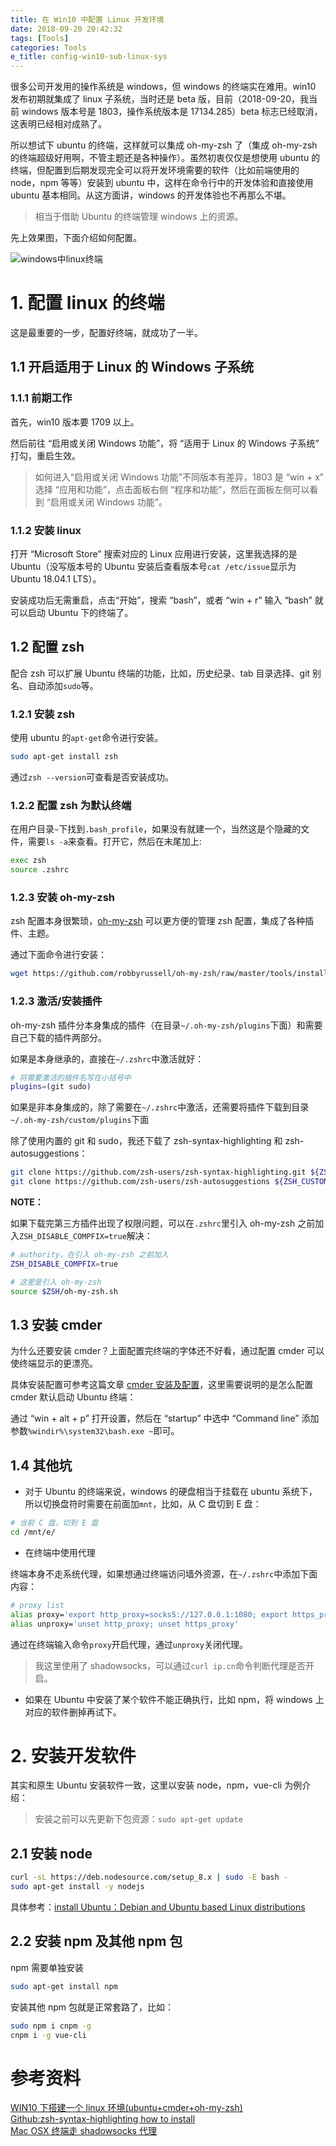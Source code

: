 ```yaml
---
title: 在 Win10 中配置 Linux 开发环境
date: 2018-09-20 20:42:32
tags: [Tools]
categories: Tools
e_title: config-win10-sub-linux-sys
---
```


很多公司开发用的操作系统是 windows，但 windows 的终端实在难用。win10 发布初期就集成了 linux 子系统，当时还是 beta 版，目前（2018-09-20，我当前 windows 版本号是 1803，操作系统版本是 17134.285）beta 标志已经取消，这表明已经相对成熟了。

所以想试下 ubuntu 的终端，这样就可以集成 oh-my-zsh 了（集成 oh-my-zsh 的终端超级好用啊，不管主题还是各种操作）。虽然初衷仅仅是想使用 ubuntu 的终端，但配置到后期发现完全可以将开发环境需要的软件（比如前端使用的 node，npm 等等）安装到 ubuntu 中，这样在命令行中的开发体验和直接使用 ubuntu 基本相同。从这方面讲，windows 的开发体验也不再那么不堪。

> 相当于借助 Ubuntu 的终端管理 windows 上的资源。

先上效果图，下面介绍如何配置。

![windows中linux终端](https://raw.githubusercontent.com/xiaogliu/pic-lib/master/old/windows-linux.png)

# 1. 配置 linux 的终端

这是最重要的一步，配置好终端，就成功了一半。

## 1.1 开启适用于 Linux 的 Windows 子系统

### 1.1.1 前期工作

首先，win10 版本要 1709 以上。

然后前往 “启用或关闭 Windows 功能”，将 “适用于 Linux 的 Windows 子系统” 打勾，重启生效。

> 如何进入“启用或关闭 Windows 功能”不同版本有差异，1803 是 “win + x” 选择 “应用和功能”，点击面板右侧 “程序和功能”，然后在面板左侧可以看到 “启用或关闭 Windows 功能”。

### 1.1.2 安装 linux

打开 “Microsoft Store” 搜索对应的 Linux 应用进行安装，这里我选择的是 Ubuntu（没写版本号的 Ubuntu 安装后查看版本号`cat /etc/issue`显示为 Ubuntu 18.04.1 LTS）。

安装成功后无需重启，点击“开始”，搜索 “bash”，或者 “win + r” 输入 “bash” 就可以启动 Ubuntu 下的终端了。

## 1.2 配置 zsh

配合 zsh 可以扩展 Ubuntu 终端的功能，比如，历史纪录、tab 目录选择、git 别名、自动添加`sudo`等。

### 1.2.1 安装 zsh

使用 ubuntu 的`apt-get`命令进行安装。

```bash
sudo apt-get install zsh
```

通过`zsh --version`可查看是否安装成功。

### 1.2.2 配置 zsh 为默认终端

在用户目录`~`下找到`.bash_profile`，如果没有就建一个，当然这是个隐藏的文件，需要`ls -a`来查看。打开它，然后在末尾加上:

```bash
exec zsh
source .zshrc
```

### 1.2.3 安装 oh-my-zsh

zsh 配置本身很繁琐，[oh-my-zsh](https://github.com/robbyrussell/oh-my-zsh) 可以更方便的管理 zsh 配置，集成了各种插件、主题。

通过下面命令进行安装：

```bash
wget https://github.com/robbyrussell/oh-my-zsh/raw/master/tools/install.sh -O - | sh
```

### 1.2.3 激活/安装插件

oh-my-zsh 插件分本身集成的插件（在目录`~/.oh-my-zsh/plugins`下面）和需要自己下载的插件两部分。

如果是本身继承的，直接在`~/.zshrc`中激活就好：

```bash
# 将需要激活的插件名写在小括号中
plugins=(git sudo)
```

如果是非本身集成的，除了需要在`~/.zshrc`中激活，还需要将插件下载到目录`~/.oh-my-zsh/custom/plugins`下面

除了使用内置的 git 和 sudo，我还下载了 zsh-syntax-highlighting 和 zsh-autosuggestions：

```bash
git clone https://github.com/zsh-users/zsh-syntax-highlighting.git ${ZSH_CUSTOM:-~/.oh-my-zsh/custom}/plugins/zsh-syntax-highlighting
git clone https://github.com/zsh-users/zsh-autosuggestions ${ZSH_CUSTOM:-~/.oh-my-zsh/custom}/plugins/zsh-autosuggestions
```

**NOTE：**

如果下载完第三方插件出现了权限问题，可以在`.zshrc`里引入 oh-my-zsh 之前加入`ZSH_DISABLE_COMPFIX=true`解决：

```bash
# authority，在引入 oh-my-zsh 之前加入
ZSH_DISABLE_COMPFIX=true

# 这里是引入 oh-my-zsh
source $ZSH/oh-my-zsh.sh
```

## 1.3 安装 cmder

为什么还要安装 cmder？上面配置完终端的字体还不好看，通过配置 cmder 可以使终端显示的更漂亮。

具体安装配置可参考这篇文章 [cmder 安装及配置](https://xiaogliu.github.io/2017/04/07/install-and-configure-cmder/)，这里需要说明的是怎么配置 cmder 默认启动 Ubuntu 终端：

通过 “win + alt + p” 打开设置，然后在 “startup” 中选中 “Command line” 添加参数`%windir%\system32\bash.exe ~`即可。

## 1.4 其他坑

- 对于 Ubuntu 的终端来说，windows 的硬盘相当于挂载在 ubuntu 系统下，所以切换盘符时需要在前面加`mnt`，比如，从 C 盘切到 E 盘：

```bash
# 当前 C 盘，切到 E 盘
cd /mnt/e/
```

- 在终端中使用代理

终端本身不走系统代理，如果想通过终端访问墙外资源，在`~/.zshrc`中添加下面内容：

```bash
# proxy list
alias proxy='export http_proxy=socks5://127.0.0.1:1080; export https_proxy=socks5://127.0.0.1:1080'
alias unproxy='unset http_proxy; unset https_proxy'
```

通过在终端输入命令`proxy`开启代理，通过`unproxy`关闭代理。

> 我这里使用了 shadowsocks，可以通过`curl ip.cn`命令判断代理是否开启。

- 如果在 Ubuntu 中安装了某个软件不能正确执行，比如 npm，将 windows 上对应的软件删掉再试下。

# 2. 安装开发软件

其实和原生 Ubuntu 安装软件一致，这里以安装 node，npm，vue-cli 为例介绍：

> 安装之前可以先更新下包资源：`sudo apt-get update`

## 2.1 安装 node

```bash
curl -sL https://deb.nodesource.com/setup_8.x | sudo -E bash -
sudo apt-get install -y nodejs
```

具体参考：[install Ubuntu：Debian and Ubuntu based Linux distributions](https://nodejs.org/en/download/package-manager/#debian-and-ubuntu-based-linux-distributions)

## 2.2 安装 npm 及其他 npm 包

npm 需要单独安装

```bash
sudo apt-get install npm
```

安装其他 npm 包就是正常套路了，比如：

```bash
sudo npm i cnpm -g
cnpm i -g vue-cli
```

# 参考资料

[WIN10 下搭建一个 linux 环境(ubuntu+cmder+oh-my-zsh)](https://blog.csdn.net/lissettecarlr/article/details/81040750)  
[Github:zsh-syntax-highlighting how to install](https://github.com/zsh-users/zsh-syntax-highlighting/blob/master/INSTALL.md)  
[Mac OSX 终端走 shadowsocks 代理](https://github.com/mrdulin/blog/issues/18)
